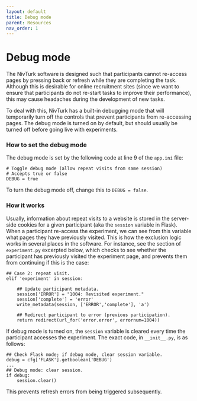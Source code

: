 ```yaml
---
layout: default
title: Debug mode
parent: Resources
nav_order: 1
---
```


# Debug mode

The NivTurk software is designed such that participants cannot re-access pages by pressing back or refresh while they are completing the task. Although this is desirable for online recruitment sites (since we want to ensure that participants do not re-start tasks to improve their performance), this may cause headaches during the development of new tasks.

To deal with this, NivTurk has a built-in debugging mode that will temporarily turn off the controls that prevent participants from re-accessing pages. The debug mode is turned on by default, but should usually be turned off before going live with experiments.

### How to set the debug mode

The debug mode is set by the following code at line 9 of the `app.ini` file:

```
# Toggle debug mode (allow repeat visits from same session)
# Accepts true or false
DEBUG = true
```

To turn the debug mode off, change this to `DEBUG = false`.

### How it works

Usually, information about repeat visits to a website is stored in the server-side cookies for a given participant (aka the `session` variable in Flask). When a participant re-access the experiment, we can see from this variable what pages they have previously visited. This is how the exclusion logic works in several places in the software. For instance, see the section of `experiment.py` excerpted below, which checks to see whether the participant has previously visited the experiment page, and prevents them from continuing if this is the case:

```
## Case 2: repeat visit.
elif 'experiment' in session:

    ## Update participant metadata.
    session['ERROR'] = "1004: Revisited experiment."
    session['complete'] = 'error'
    write_metadata(session, ['ERROR','complete'], 'a')

    ## Redirect participant to error (previous participation).
    return redirect(url_for('error.error', errornum=1004))
```

If debug mode is turned on, the `session` variable is cleared every time the participant accesses the experiment. The exact code, in `__init__.py`, is as follows:

```
## Check Flask mode; if debug mode, clear session variable.
debug = cfg['FLASK'].getboolean('DEBUG')
...
## Debug mode: clear session.
if debug:
    session.clear()
```

This prevents refresh errors from being triggered subsequently.
